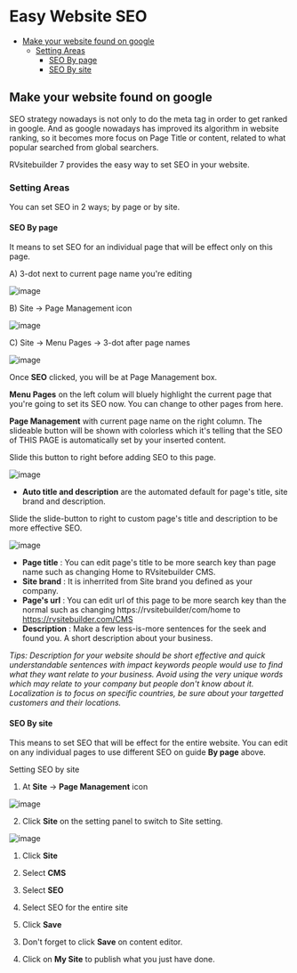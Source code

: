 # Easy Website SEO

-   [Make your website found on google](#make-your-website-found-on-google)
    -   [Setting Areas](#setting-areas)
        -   [SEO By page](#seo-by-page)
        -   [SEO By site](#seo-by-site)

## Make your website found on google

SEO strategy nowadays is not only to do the meta tag in order to get ranked in google. And as google nowadays has improved its algorithm in website ranking, so it becomes more focus on Page Title or content, related to what popular searched from global searchers.

RVsitebuilder 7 provides the easy way to set SEO in your website.

### Setting Areas

You can set SEO in 2 ways; by page or by site.

#### SEO By page

It means to set SEO for an individual page that will be effect only on this page.

A) 3-dot next to current page name you're editing

![image](images/website_seo/img_seo_01_setting_3_dot.png)

B) Site -> Page Management icon

![image](images/website_seo/img_seo_02_setting_page_management_icon.png)

C) Site -> Menu Pages -> 3-dot after page names

![image](images/website_seo/img_seo_03_setting_3_dot_on_site.png)

Once **SEO** clicked, you will be at Page Management box.

**Menu Pages** on the left colum will bluely highlight the current page that you're going to set its SEO now. You can change to other pages from here.

**Page Management** with current page name on the right column. The slideable button will be shown with colorless which it's telling that the SEO of THIS PAGE is automatically set by your inserted content.

Slide this button to right before adding SEO to this page.

![image](images/website_seo/img_seo_04_site_config.png)

-   **Auto title and description** are the automated default for page's title, site brand and description.

Slide the slide-button to right to custom page's title and description to be more effective SEO.

![image](images/website_seo/img_seo_05_auto_title_and_description.png)

-   **Page title** : You can edit page's title to be more search key than page name such as changing Home to RVsitebuilder CMS.
-   **Site brand** : It is inherrited from Site brand you defined as your company.
-   **Page's url** : You can edit url of this page to be more search key than the normal such as changing https://rvsitebuilder/com/home to https://rvsitebuilder.com/CMS
-   **Description** : Make a few less-is-more sentences for the seek and found you. A short description about your business.

_Tips: Description for your website should be short effective and quick understandable sentences with impact keywords people would use to find what they want relate to your business. Avoid using the very unique words which may relate to your company but people don't know about it. Localization is to focus on specific countries, be sure about your targetted customers and their locations._

#### SEO By site

This means to set SEO that will be effect for the entire website. You can edit on any individual pages to use different SEO on guide **By page** above.

Setting SEO by site

1. At **Site** -> **Page Management** icon

![image](images/website_seo/img_seo_02_setting_page_management_icon.png)

2. Click **Site** on the setting panel to switch to Site setting.

![image](images/website_seo/img_seo_06_by_site.png)

1) Click **Site**

2) Select **CMS**

3) Select **SEO**

4) Select SEO for the entire site

5) Click **Save**

3. Don't forget to click **Save** on content editor.

4. Click on **My Site** to publish what you just have done.
